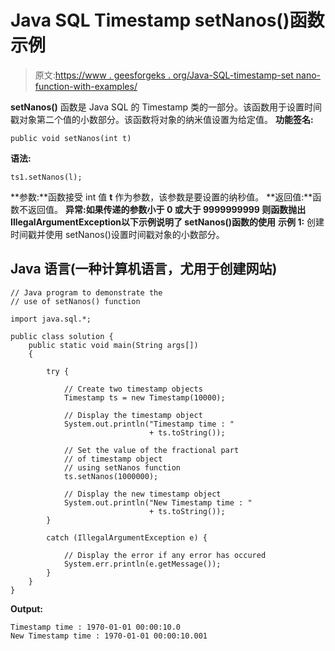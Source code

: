 # Java SQL Timestamp setNanos()函数示例

> 原文:[https://www . geesforgeks . org/Java-SQL-timestamp-set nano-function-with-examples/](https://www.geeksforgeeks.org/java-sql-timestamp-setnanos-function-with-examples/)

**setNanos()** 函数是 Java SQL 的 Timestamp 类的一部分。该函数用于设置时间戳对象第二个值的小数部分。该函数将对象的纳米值设置为给定值。
**功能签名:**

```
public void setNanos(int t)
```

**语法:**

```
ts1.setNanos(l);
```

**参数:**函数接受 int 值 **t** 作为参数，该参数是要设置的纳秒值。
**返回值:**函数不返回值。
**异常:**如果传递的参数小于 0 或大于 9999999999
**则函数抛出**IllegalArgumentException**以下示例说明了 setNanos()函数的使用**
**示例 1:** 创建时间戳并使用 setNanos()设置时间戳对象的小数部分。

## Java 语言(一种计算机语言，尤用于创建网站)

```
// Java program to demonstrate the
// use of setNanos() function

import java.sql.*;

public class solution {
    public static void main(String args[])
    {

        try {

            // Create two timestamp objects
            Timestamp ts = new Timestamp(10000);

            // Display the timestamp object
            System.out.println("Timestamp time : "
                               + ts.toString());

            // Set the value of the fractional part
            // of timestamp object
            // using setNanos function
            ts.setNanos(1000000);

            // Display the new timestamp object
            System.out.println("New Timestamp time : "
                               + ts.toString());
        }

        catch (IllegalArgumentException e) {

            // Display the error if any error has occured
            System.err.println(e.getMessage());
        }
    }
}
```

**Output:** 

```
Timestamp time : 1970-01-01 00:00:10.0
New Timestamp time : 1970-01-01 00:00:10.001
```